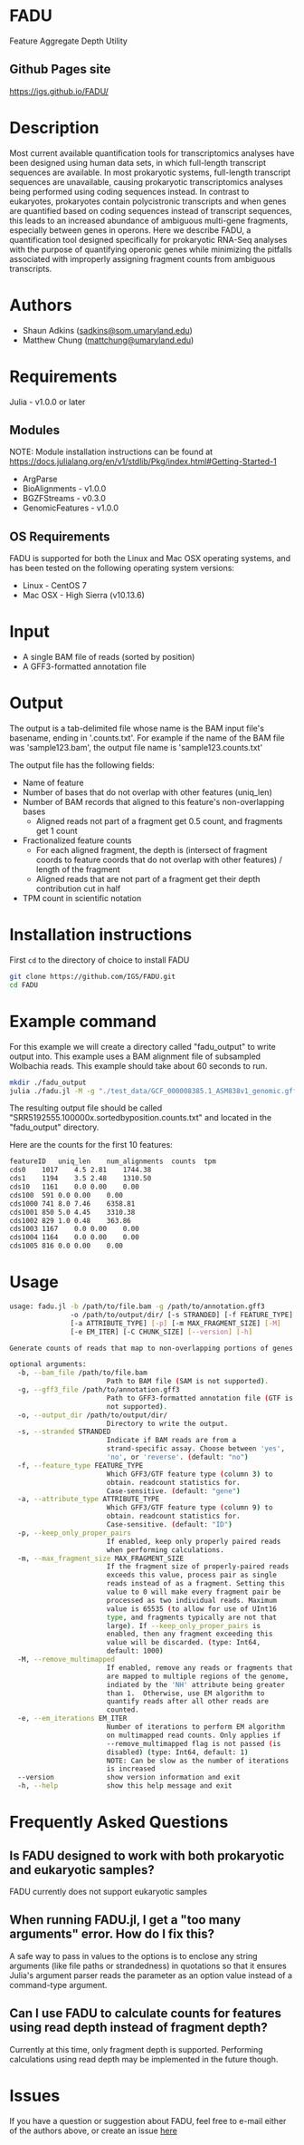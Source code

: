 # FADU

Feature Aggregate Depth Utility

## Github Pages site

https://igs.github.io/FADU/

# Description

Most current available quantification tools for transcriptomics analyses have been designed using human data sets, in which full-length transcript sequences are available. In most prokaryotic systems, full-length transcript sequences are unavailable, causing prokaryotic transcriptomics analyses being performed using coding sequences instead. In contrast to eukaryotes, prokaryotes contain polycistronic transcripts and when genes are quantified based on coding sequences instead of transcript sequences, this leads to an increased abundance of ambiguous multi-gene fragments, especially between genes in operons. Here we describe FADU, a quantification tool designed specifically for prokaryotic RNA-Seq analyses with the purpose of quantifying operonic genes while minimizing the pitfalls associated with improperly assigning fragment counts from ambiguous transcripts.

# Authors

* Shaun Adkins (sadkins@som.umaryland.edu)
* Matthew Chung (mattchung@umaryland.edu)

# Requirements

Julia - v1.0.0 or later

## Modules

NOTE: Module installation instructions can be found at https://docs.julialang.org/en/v1/stdlib/Pkg/index.html#Getting-Started-1
* ArgParse
* BioAlignments - v1.0.0
* BGZFStreams - v0.3.0
* GenomicFeatures - v1.0.0

## OS Requirements

FADU is supported for both the Linux and Mac OSX operating systems, and has been tested on the following operating system versions:

* Linux - CentOS 7
* Mac OSX - High Sierra (v10.13.6)

# Input

* A single BAM file of reads (sorted by position)
* A GFF3-formatted annotation file

# Output

The output is a tab-delimited file whose name is the BAM input file's basename, ending in '.counts.txt'.  For example if the name of the BAM file was 'sample123.bam', the output file name is 'sample123.counts.txt'

The output file has the following fields:

* Name of feature
* Number of bases that do not overlap with other features (uniq\_len)
* Number of BAM records that aligned to this feature's non-overlapping bases
  * Aligned reads not part of a fragment get 0.5 count, and fragments get 1 count
* Fractionalized feature counts 
  * For each aligned fragment, the depth is (intersect of fragment coords to feature coords that do not overlap with other features) / length of the fragment
  * Aligned reads that are not part of a fragment get their depth contribution cut in half
* TPM count in scientific notation

# Installation instructions

First `cd` to the directory of choice to install FADU

```bash
git clone https://github.com/IGS/FADU.git
cd FADU
```

# Example command

For this example we will create a directory called "fadu\_output" to write output into.  This example uses a BAM alignment file of subsampled Wolbachia reads.  This example should take about 60 seconds to run.

```bash
mkdir ./fadu_output
julia ./fadu.jl -M -g "./test_data/GCF_000008385.1_ASM838v1_genomic.gff" -b "./test_data/SRR5192555.100000x.sortedbyposition.bam" -o "./fadu_output" -s "reverse" -f "CDS" -a "ID"
```
The resulting output file should be called "SRR5192555.100000x.sortedbyposition.counts.txt" and located in the "fadu\_output" directory.

Here are the counts for the first 10 features:

```bash
featureID   uniq_len    num_alignments  counts  tpm
cds0    1017    4.5 2.81    1744.38
cds1    1194    3.5 2.48    1310.50
cds10   1161    0.0 0.00    0.00
cds100  591 0.0 0.00    0.00
cds1000 741 8.0 7.46    6358.81
cds1001 850 5.0 4.45    3310.38
cds1002 829 1.0 0.48    363.86
cds1003 1167    0.0 0.00    0.00
cds1004 1164    0.0 0.00    0.00
cds1005 816 0.0 0.00    0.00
```

# Usage

```bash
usage: fadu.jl -b /path/to/file.bam -g /path/to/annotation.gff3
               -o /path/to/output/dir/ [-s STRANDED] [-f FEATURE_TYPE]
               [-a ATTRIBUTE_TYPE] [-p] [-m MAX_FRAGMENT_SIZE] [-M]
               [-e EM_ITER] [-C CHUNK_SIZE] [--version] [-h]

Generate counts of reads that map to non-overlapping portions of genes

optional arguments:
  -b, --bam_file /path/to/file.bam
                        Path to BAM file (SAM is not supported).
  -g, --gff3_file /path/to/annotation.gff3
                        Path to GFF3-formatted annotation file (GTF is
                        not supported).
  -o, --output_dir /path/to/output/dir/
                        Directory to write the output.
  -s, --stranded STRANDED
                        Indicate if BAM reads are from a
                        strand-specific assay. Choose between 'yes',
                        'no', or 'reverse'. (default: "no")
  -f, --feature_type FEATURE_TYPE
                        Which GFF3/GTF feature type (column 3) to
                        obtain. readcount statistics for.
                        Case-sensitive. (default: "gene")
  -a, --attribute_type ATTRIBUTE_TYPE
                        Which GFF3/GTF feature type (column 9) to
                        obtain. readcount statistics for.
                        Case-sensitive. (default: "ID")
  -p, --keep_only_proper_pairs
                        If enabled, keep only properly paired reads
                        when performing calculations.
  -m, --max_fragment_size MAX_FRAGMENT_SIZE
                        If the fragment size of properly-paired reads
                        exceeds this value, process pair as single
                        reads instead of as a fragment. Setting this
                        value to 0 will make every fragment pair be
                        processed as two individual reads. Maximum
                        value is 65535 (to allow for use of UInt16
                        type, and fragments typically are not that
                        large). If --keep_only_proper_pairs is
                        enabled, then any fragment exceeding this
                        value will be discarded. (type: Int64,
                        default: 1000)
  -M, --remove_multimapped
                        If enabled, remove any reads or fragments that
                        are mapped to multiple regions of the genome,
                        indiated by the 'NH' attribute being greater
                        than 1.  Otherwise, use EM algorithm to
                        quantify reads after all other reads are
                        counted.
  -e, --em_iterations EM_ITER
                        Number of iterations to perform EM algorithm
                        on multimapped read counts. Only applies if
                        --remove_multimapped flag is not passed (is
                        disabled) (type: Int64, default: 1)
                        NOTE: Can be slow as the number of iterations
                        is increased
  --version             show version information and exit
  -h, --help            show this help message and exit
```

# Frequently Asked Questions

## Is FADU designed to work with both prokaryotic and eukaryotic samples?

FADU currently does not support eukaryotic samples

## When running FADU.jl, I get a "too many arguments" error.  How do I fix this?

A safe way to pass in values to the options is to enclose any string arguments (like file paths or strandedness) in quotations so that it ensures Julia's argument parser reads the parameter as an option value instead of a command-type argument.

## Can I use FADU to calculate counts for features using read depth instead of fragment depth?

Currently at this time, only fragment depth is supported.  Performing calculations using read depth may be implemented in the future though.

# Issues

If you have a question or suggestion about FADU, feel free to e-mail either of the authors above, or create an issue [here](https://github.com/IGS/FADU/issues)

